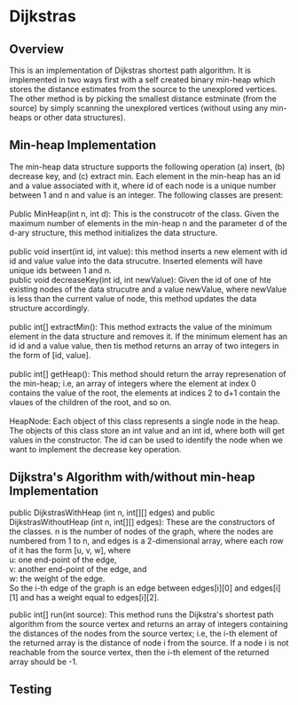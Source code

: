 # Dijkstras

## Overview
This is an implementation of Dijkstras shortest path algorithm. It is implemented in two ways first with a self created binary min-heap which stores the distance estimates from the source to the unexplored vertices. The other method is by picking the smallest distance estminate (from the source) by simply scanning the unexplored vertices (without using any min-heaps or other data structures).

## Min-heap Implementation
The min-heap data structure supports the following operation (a) insert, (b) decrease key, and (c) extract min. Each element in the min-heap has an id and a value associated with it, where id of each node is a unique number between 1 and n and value is an integer. The following classes are present:<br><br>
Public MinHeap(int n, int d): This is the construcotr of the class. Given the maximum number of elements in  the min-heap n and the parameter d of the d-ary structure, this method initializes the data structure.<br><br>
public void insert(int id, int value): this method inserts a new element with id id and value value into the data strucutre. Inserted elements will have unique ids between 1 and n.<br>
public void decreaseKey(int id, int newValue): Given the id of one of hte existing nodes of the data strucutre and a value newValue, where newValue is less than the current value of node, this method updates the data structure accordingly.<br><br>
public int[] extractMin(): This method extracts the value of the minimum element in the data structure and removes it. If the minimum element has an id id and a value value, then tis method returns an array of two integers in the form of [id, value].<br><br>
public int[] getHeap(): This method should return the array represenation of the min-heap; i.e, an array of integers where the element at index 0 contains the value of the root, the elements at indices 2 to d+1 contain the vlaues of the children of the root, and so on.<br><br>
HeapNode: Each object of this class represents a single node in the heap. The objects of this class store an int value and an int id, where both will get values in the constructor. The id can be used to identify the node when we want to implement the decrease key operation.<br>

## Dijkstra's Algorithm with/without min-heap Implementation
public DijkstrasWithHeap (int n, int[][] edges) and public DijkstrasWithoutHeap (int n, int[][] edges): These are the constructors of the classes. n is the number of nodes of the graph, where the nodes are numbered from 1 to n,  and edges is a 2-dimensional array, where each row of it has the form [u, v, w], where<br>
u: one end-point of the edge,<br>
v: another end-point of the edge, and<br>
w: the weight of the edge.<br>
      So the i-th edge of the graph is an edge between edges[i][0] and edges[i][1] and has a weight equal to edges[i][2].<br>

public int[] run(int source): This method runs the Dijkstra's shortest path algorithm from the source vertex and returns an array of integers containing the distances of the nodes from the source vertex; i.e, the i-th element of the returned array is the distance of node i from the source. If a node i is not reachable from the source vertex, then the i-th element of the returned array should be -1.

## Testing



